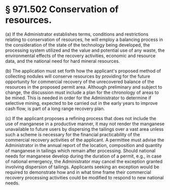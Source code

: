 # § 971.502   Conservation of resources.

(a) If the Administrator establishes terms, conditions and restrictions relating to conservation of resources, he will employ a balancing process in the consideration of the state of the technology being developed, the processing system utilized and the value and potential use of any waste, the environmental effects of the recovery activities, economic and resource data, and the national need for hard mineral resources.


(b) The application must set forth how the applicant's proposed method of collecting nodules will conserve resources by providing for the future opportunity for commercial recovery of the unrecovered balance of the resources in the proposed permit area. Although preliminary and subject to change, the discussion must include a plan for the chronology of areas to be mined. This is needed in order for the Administrator to determine if selective mining, expected to be carried out in the early years to improve cash flow, is part of a long range recovery plan.


(c) If the applicant proposes a refining process that does not include the use of manganese in a productive manner, it may not render the manganese unavailable to future users by dispersing the tailings over a vast area unless such a scheme is necessary for the financial practicability of the commercial recovery activities of the applicant. A permittee must advise the Administrator in the annual report of the location, composition and quantity of manganese in tailings which remain after processing. Should national needs for manganese develop during the duration of a permit, e.g., in case of national emergency, the Administrator may cancel the exception granted involving dispersion of tailings. Applicants seeking an exception would be required to demonstrate how and in what time frame their commercial recovery processing activities could be modified to respond to new national needs.




